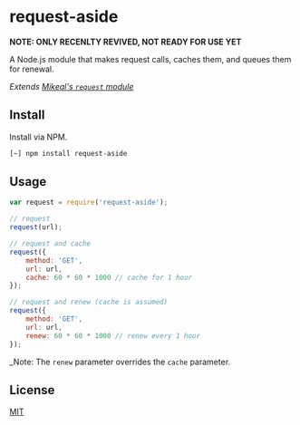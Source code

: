 
# request-aside

__NOTE: ONLY RECENLTY REVIVED, NOT READY FOR USE YET__

A Node.js module that makes request calls, caches them, and queues them for renewal.

_Extends [Mikeal's `request` module](https://www.npmjs.com/package/request)_

## Install

Install via NPM.

```bash
[~] npm install request-aside
```

## Usage

```javascript
var request = require('request-aside');

// request
request(url);

// request and cache
request({
	method: 'GET',
	url: url,
	cache: 60 * 60 * 1000 // cache for 1 hour
});

// request and renew (cache is assumed)
request({
	method: 'GET',
	url: url,
	renew: 60 * 60 * 1000 // renew every 1 hour
});
```

_Note: The `renew` parameter overrides the `cache` parameter.

## License

[MIT](https://github.com/tobius/request-aside/blob/master/LICENSE)


